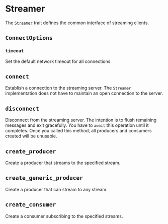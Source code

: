 # Streamer

The [`Streamer`](https://docs.rs/sea-streamer/*/sea_streamer/trait.Streamer.html) trait defines the common interface of streaming clients.

## `ConnectOptions`

### `timeout`

Set the default network timeout for all connections.

## `connect`

Establish a connection to the streaming server. The `Streamer` implementation does not have to maintain an open connection to the server.

## `disconnect`

Disconnect from the streaming server. The intention is to flush remaining messages and exit gracefully. You have to `await` this operation until it completes. Once you called this method, all producers and consumers created will be unusable.

## `create_producer`

Create a producer that streams to the specified stream.

## `create_generic_producer`

Create a producer that can stream to any stream.

## `create_consumer`

Create a consumer subscribing to the specified streams.
